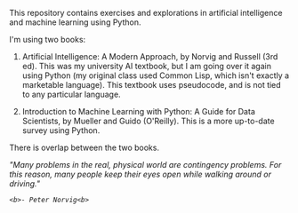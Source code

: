 This repository contains exercises and explorations in 
artificial intelligence and machine learning using Python.

I'm using two books:

1. Artificial Intelligence: A Modern Approach, by Norvig 
and Russell (3rd ed). This was my university AI textbook, but I am 
going over it again using Python (my original class used 
Common Lisp, which isn't exactly a marketable language). This 
textbook uses pseudocode, and is not tied to any particular language.

2. Introduction to Machine Learning with Python: 
A Guide for Data Scientists, by Mueller and Guido (O'Reilly). This 
is a more up-to-date survey using Python.

There is overlap between the two books.






<em>"Many problems in the real, physical world are contingency problems. For
this reason, many people keep their eyes open while walking around
or driving."<em>

    <b>- Peter Norvig<b>